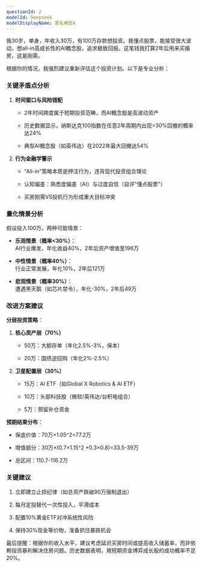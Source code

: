 ```yaml
---
questionId: 2
modelId: Deepseek
modelDisplayName: 匿名模型A
---
```

我30岁，单身，年收入30万，有100万存款想投资。我懂点股票，能接受很大波动，想all-in高成长性的AI概念股，追求极致回报。这笔钱我打算2年后用来买婚房，这是刚需。

根据你的情况，我强烈建议重新评估这个投资计划。以下是专业分析：

### 关键矛盾点分析

1.  **时间窗口与风险错配**
    
    -   2年时间跨度属于短期投资范畴，而AI概念股是高波动资产
        
    -   历史数据显示，纳斯达克100指数在任意2年周期内出现>30%回撤的概率达24%
        
    -   典型AI概念股（如英伟达）在2022年最大回撤达54%
        
2.  **行为金融学警示**
    
    -   "All-in"策略本质是押注行为，违背现代投资组合理论
        
    -   认知偏差：熟悉度偏差（AI）与过度自信（自评"懂点股票"）
        
    -   买房刚需VS投机行为形成重大目标冲突
        

### 量化情景分析

假设投入100万，两种可能情景：

-   **乐观情景（概率<30%）**：  
    AI行业爆发，年化收益40%，2年后资产增值至196万
    
-   **中性情景（概率40%）**：  
    行业正常发展，年化10%，2年后121万
    
-   **悲观情景（概率30%）**：  
    遭遇黑天鹅（如芯片禁令），年化-30%，2年后49万
    

### 改进方案建议

**分层投资策略**：

1.  **核心资产层（70%）**
    
    -   50万：大额存单（年化2.5%-3%，保本）
        
    -   20万：国债逆回购（年化2%-2.5%）
        
2.  **卫星配置层（30%）**
    
    -   15万：AI ETF（如Global X Robotics & AI ETF）
        
    -   10万：头部科技股（微软/英伟达/台积电组合）
        
    -   5万：预留补仓资金
        

**预期结果分布**：

-   保底价值：70万×1.05^2=77.2万
    
-   增值部分：30万×(0.7×1.15^2 +0.3×0.8)=33.5-39万
    
-   总区间：110.7-116.2万
    

### 关键建议

1.  立即建立止损纪律（如总资产跌破90万强制退出）
    
2.  每月定投替代一次性投入，平滑成本
    
3.  配置10%黄金ETF对冲系统性风险
    
4.  保持30%现金等价物，准备抓住暴跌机会
    

最后提醒：根据你的收入水平，建议考虑延迟买房时间或提高收入储蓄率，而非依赖投资暴利解决住房问题。历史数据表明，用短期资金博弈成长股的成功概率不足20%。